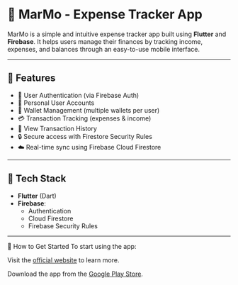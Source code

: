 # 💸 MarMo - Expense Tracker App

MarMo is a simple and intuitive expense tracker app built using **Flutter** and **Firebase**. It helps users manage their finances by tracking income, expenses, and balances through an easy-to-use mobile interface.

---

## 📱 Features

- 🔐 User Authentication (via Firebase Auth)
- 👤 Personal User Accounts
- 💼 Wallet Management (multiple wallets per user)
- 💳 Transaction Tracking (expenses & income)
- 🔎 View Transaction History
- 🔒 Secure access with Firestore Security Rules
- ☁️ Real-time sync using Firebase Cloud Firestore

---

## 🚀 Tech Stack

- **Flutter** (Dart)
- **Firebase**:
  - Authentication
  - Cloud Firestore
  - Firebase Security Rules


---

🧭 How to Get Started
To start using the app:

Visit the [official website](https://aro89.github.io/MarMo/) to learn more.

Download the app from the [Google Play Store](https://play.google.com/store/apps/details?id=com.aro.met.madmet&pli=1).


